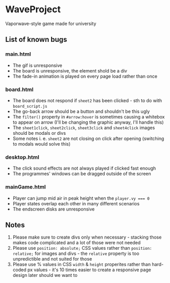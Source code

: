 # WaveProject
Vaporwave-style game made for university

## List of known bugs

### main.html
- The gif is unresponsive
- The board is unresponsive, the element shold be a div
- The fade-in animation is played on every page load rather than once

### board.html
- The board does not respond if `sheet2` has been clicked - sth to do with `board_script.js`
- The go-back arrow should be a button and shouldn't be this ugly
- The `filter()` property in `#arrow:hover` is sometimes causing a whitebox to appear on arrow (I'll be changing the graphic anyway, I'll handle this)
- The `sheet1click`, `sheet2click`, `sheet3click` and `sheet4click` images should be modals or divs 
- Some notes i. e. `sheet2` are not closing on click after opening (switching to modals would solve this)

### desktop.html
- The click sound effects are not always played if clicked fast enough
- The programmes' windows can be dragged outside of the screen

### mainGame.html
- Player can jump mid air in peak height when the `player.vy === 0`
- Player states overlap each other in many different scenarios
- The endscreen disks are unresponsive

## Notes
1. Please make sure to create divs only when necessary - stacking those makes code complicated and a lot of those were not needed
2. Please use `position: absolute;` CSS values rather than `position: relative;` for images and divs - the `relative` property is too unpredictible and not suited for those
3. Please use % values in CSS `width` & `height` properites rather than hard-coded px values - it's 10 times easier to create a responsive page design later should we want to

